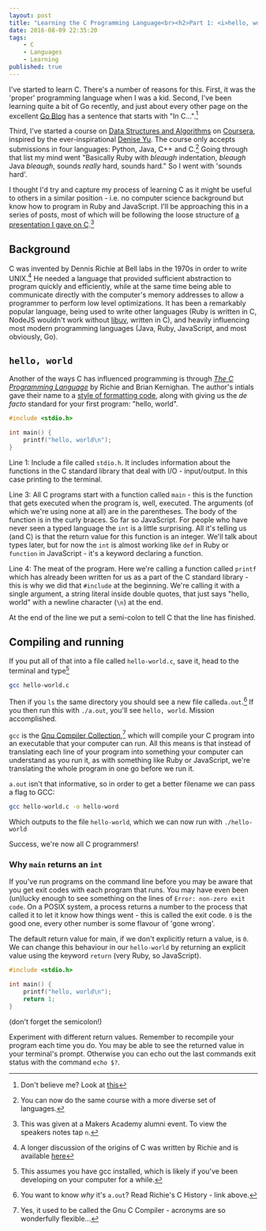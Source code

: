 ```yaml
---
layout: post
title: "Learning the C Programming Language<br><h2>Part 1: <i>hello, world</i></h2>"
date: 2016-08-09 22:35:20
tags:
    - C
    - Languages
    - Learning
published: true
---
```


I've started to learn C. There's a number of reasons for this. First, it was the
'proper' programming language when I was a kid. Second, I've been learning quite
a bit of Go recently, and just about every other page on the excellent [Go Blog]
has a sentence that starts with "In C&hellip;".[^1]

Third, I've started a course on [Data Structures and Algorithms][DS&A] on
[Coursera], inspired by the ever-inspirational [Denise Yu]. The course only
accepts submissions in four languages: Python, Java, C++ and C.[^2] Going
through that list my mind went "Basically Ruby with _bleaugh_ indentation,
_bleaugh_ Java _bleaugh_, sounds _really_ hard, sounds hard." So I went with
'sounds hard'.

I thought I'd try and capture my process of learning C as it might be useful to
others in a similar position - i.e. no computer science background but know how
to program in Ruby and JavaScript. I'll be approaching this in a series of
posts, most of which will be following the loose structure of [a presentation
I gave on C][presentation].[^3]

## Background

C was invented by Dennis Richie at Bell labs in the 1970s in order to write
UNIX.[^4] He needed a language that provided sufficient abstraction to program
quickly and efficiently, while at the same time being able to communicate
directly with the computer's memory addresses to allow a programmer to perform
low level optimizations. It has been a remarkably popular language, being used
to write other languages (Ruby is written in C, NodeJS wouldn't work without
[libuv], written in C), and heavily influencing most modern programming
languages (Java, Ruby, JavaScript, and most obviously, Go).

## `hello, world`

Another of the ways C has influenced programming is through [_The C Programming
Language_][cbook] by Richie and Brian Kernighan. The author's intials gave their
name to a [style of formatting code][K&R], along with giving us the _de facto_
standard for your first program: "hello, world".

```c
#include <stdio.h>

int main() {
    printf("hello, world\n");
}
```

Line 1: Include a file called `stdio.h`. It includes information about the
functions in the C standard library that deal with I/O - input/output. In this
case printing to the terminal.

Line 3: All C programs start with a function called `main` - this is the
function that gets executed when the program is, well, executed. The arguments
(of which we're using none at all) are in the parentheses. The body of the
function is in the curly braces. So far so JavaScript. For people who have never
seen a typed language the `int` is a little surprising. All it's telling us (and
C) is that the return value for this function is an integer. We'll talk about
types later, but for now the `int` is almost working like `def` in Ruby or
`function` in JavaScript - it's a keyword declaring a function.

Line 4: The meat of the program. Here we're calling a function called `printf`
which has already been written for us as a part of the C standard library - this
is why we did that `#include` at the beginning. We're calling it with a single
argument, a string literal inside double quotes, that just says "hello, world"
with a newline character (`\n`) at the end.

At the end of the line we put a semi-colon to tell C that the line has finished.

## Compiling and running

If you put all of that into a file called `hello-world.c`, save it, head to the
terminal and type[^5]

```bash
gcc hello-world.c
```

Then if you `ls` the same directory you should see a new file called`a.out`.[^6]
If you then run this with `./a.out`, you'll see `hello, world`. Mission
accomplished.

`gcc` is the [Gnu Compiler Collection][gcc],[^7] which will compile your C program into
an executable that your computer can run. All this means is that instead of
translating each line of your program into something your computer can
understand as you run it, as with something like Ruby or JavaScript, we're
translating the whole program in one go before we run it.

`a.out` isn't that informative, so in order to get a better filename we can pass
a flag to GCC:

```bash
gcc hello-world.c -o hello-word
```

Which outputs to the file `hello-world`, which we can now run with
`./hello-world`

Success, we're now all C programmers!

### Why `main` returns an `int`

If you've run programs on the command line before you may be aware that you get
exit codes with each program that runs. You may have even been (un)lucky enough
to see something on the lines of `Error: non-zero exit code`. On a POSIX
system, a process returns a number to the process that called it to let it know
how things went - this is called the exit code. `0` is the good one, every other
number is some flavour of 'gone wrong'.

The default return value for main, if we don't explicitly return a value, is `0`.
We can change this behaviour in our `hello-world` by returning an explicit
value using the keyword `return` (very Ruby, so JavaScript).

```c
#include <stdio.h>

int main() {
    printf("hello, world\n");
    return 1;
}
```

(don't forget the semicolon!)

Experiment with different return values. Remember to recompile your program each
time you do. You may be able to see the returned value in your terminal's
prompt. Otherwise you can echo out the last commands exit status with the
command `echo $?`.

[^1]: Don't believe me? Look at [this](https://blog.golang.org/go-slices-usage-and-internals)
[^2]: You can now do the same course with a more diverse set of languages.
[^3]: This was given at a Makers Academy alumni event. To view the speakers notes tap `n`.
[^4]: A longer discussion of the origins of C was written by Richie and is available [here](https://www.bell-labs.com/usr/dmr/www/chist.pdf)
[^5]: This assumes you have gcc installed, which is likely if you've been developing on your computer for a while.
[^6]: You want to know _why_ it's `a.out`? Read Richie's C History - link above.
[^7]: Yes, it used to be called the Gnu C Compiler - acronyms are so wonderfully flexible...

[DS&A]: https://www.coursera.org/specializations/data-structures-algorithms
[Coursera]: https://www.coursera.org/
[Denise Yu]: https://twitter.com/deniseyu21
[presentation]: http://blog.gypsydave5.com/the-c-programming-language-presentation/
[cbook]: https://en.wikipedia.org/wiki/The_C_Programming_Language
[K&R]: https://en.wikipedia.org/wiki/Indent_Style#K.26R_style
[Go Blog]: https://blog.golang.org/
[gcc]: https://gcc.gnu.org/
[libuv]: https://nikhilm.github.io/uvbook/introduction.html

